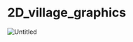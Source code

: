 # 2D_village_graphics

![Untitled](https://github.com/marufahmedofficial/2D_village_graphics/assets/79131390/47724e46-e2e4-427d-909f-ae7a14bf6475)
